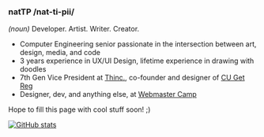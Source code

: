 ### natTP /nat-ti-pii/ 
_(noun)_ Developer. Artist. Writer. Creator.

- Computer Engineering senior passionate in the intersection between art, design, media, and code
- 3 years experience in UX/UI Design, lifetime experience in drawing with doodles
- 7th Gen Vice President at [Thinc.](https://github.com/thinc-org), co-founder and designer of [CU Get Reg](https://cugetreg.com) 
- Designer, dev, and anything else, at [Webmaster Camp](https://github.com/WebmasterCamp)

Hope to fill this page with cool stuff soon! ;)

[![GitHub stats](https://github-readme-stats.vercel.app/api?username=natTP&count_private=true&show_icons=true&theme=prussian&hide_border=true)](https://github.com/anuraghazra/github-readme-stats)

